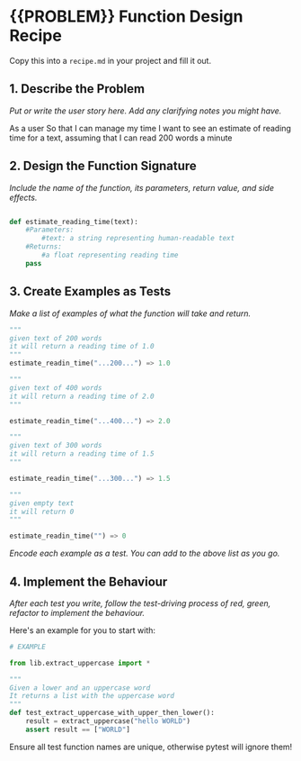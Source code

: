 # {{PROBLEM}} Function Design Recipe

Copy this into a `recipe.md` in your project and fill it out.

## 1. Describe the Problem

_Put or write the user story here. Add any clarifying notes you might have._

As a user
So that I can manage my time
I want to see an estimate of reading time for a text,
assuming that I can read 200 words a minute

## 2. Design the Function Signature

_Include the name of the function, its parameters, return value, and side effects._

```python

def estimate_reading_time(text):
    #Parameters:
        #text: a string representing human-readable text
    #Returns:
        #a float representing reading time
    pass

```

## 3. Create Examples as Tests

_Make a list of examples of what the function will take and return._

```python
"""
given text of 200 words
it will return a reading time of 1.0
"""
estimate_readin_time("...200...") => 1.0

"""
given text of 400 words
it will return a reading time of 2.0
"""

estimate_readin_time("...400...") => 2.0

"""
given text of 300 words
it will return a reading time of 1.5
"""

estimate_readin_time("...300...") => 1.5

"""
given empty text
it will return 0
"""

estimate_readin_time("") => 0

```

_Encode each example as a test. You can add to the above list as you go._

## 4. Implement the Behaviour

_After each test you write, follow the test-driving process of red, green, refactor to implement the behaviour._

Here's an example for you to start with:

```python
# EXAMPLE

from lib.extract_uppercase import *

"""
Given a lower and an uppercase word
It returns a list with the uppercase word
"""
def test_extract_uppercase_with_upper_then_lower():
    result = extract_uppercase("hello WORLD")
    assert result == ["WORLD"]
```

Ensure all test function names are unique, otherwise pytest will ignore them!
